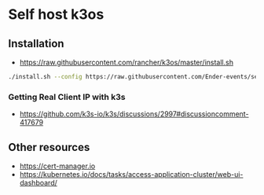 # Self host k3os

## Installation

- https://raw.githubusercontent.com/rancher/k3os/master/install.sh

```sh
./install.sh --config https://raw.githubusercontent.com/Ender-events/self-host-k3os/main/config.yaml /dev/sda https://github.com/rancher/k3os/releases/download/v0.11.1/k3os-amd64.iso
```

### Getting Real Client IP with k3s
* https://github.com/k3s-io/k3s/discussions/2997#discussioncomment-417679

## Other resources

* https://cert-manager.io
* https://kubernetes.io/docs/tasks/access-application-cluster/web-ui-dashboard/

